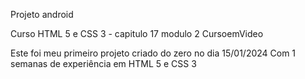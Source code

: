 Projeto android 

Curso HTML 5 e CSS 3 - capitulo 17 modulo 2 CursoemVideo

 Este foi meu primeiro projeto criado do zero no dia 15/01/2024
 Com 1 semanas de experiência em HTML 5 e CSS 3
